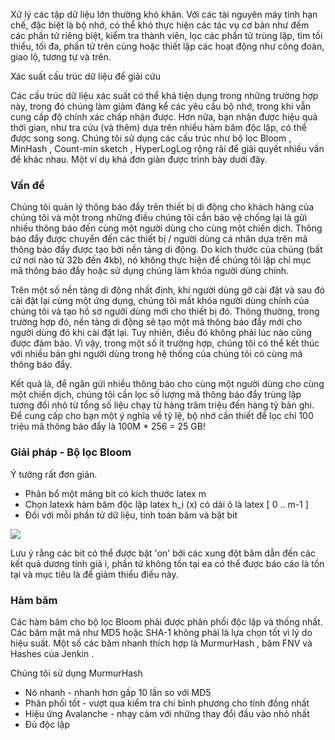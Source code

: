 Xử lý các tập dữ liệu lớn thường khó khăn. Với các tài nguyên máy tính hạn chế, đặc biệt là bộ nhớ, có thể khó thực hiện các tác vụ cơ bản như đếm các phần tử riêng biệt, kiểm tra thành viên, lọc các phần tử trùng lặp, tìm tối thiểu, tối đa, phần tử trên cùng hoặc thiết lập các hoạt động như công đoàn, giao lộ, tương tự và trên.

Xác suất cấu trúc dữ liệu để giải cứu

Các cấu trúc dữ liệu xác suất có thể khá tiện dụng trong những trường hợp này, trong đó chúng làm giảm đáng kể các yêu cầu bộ nhớ, trong khi vẫn cung cấp độ chính xác chấp nhận được. Hơn nữa, bạn nhận được hiệu quả thời gian, như tra cứu (và thêm) dựa trên nhiều hàm băm độc lập, có thể được song song. Chúng tôi sử dụng các cấu trúc như bộ lọc Bloom , MinHash , Count-min sketch , HyperLogLog rộng rãi để giải quyết nhiều vấn đề khác nhau. Một ví dụ khá đơn giản được trình bày dưới đây.

### Vấn đề

Chúng tôi quản lý thông báo đẩy trên thiết bị di động cho khách hàng của chúng tôi và một trong những điều chúng tôi cần bảo vệ chống lại là gửi nhiều thông báo đến cùng một người dùng cho cùng một chiến dịch. Thông báo đẩy được chuyển đến các thiết bị / người dùng cá nhân dựa trên mã thông báo đẩy được tạo bởi nền tảng di động. Do kích thước của chúng (bất cứ nơi nào từ 32b đến 4kb), nó không thực hiện để chúng tôi lập chỉ mục mã thông báo đẩy hoặc sử dụng chúng làm khóa người dùng chính.

Trên một số nền tảng di động nhất định, khi người dùng gỡ cài đặt và sau đó cài đặt lại cùng một ứng dụng, chúng tôi mất khóa người dùng chính của chúng tôi và tạo hồ sơ người dùng mới cho thiết bị đó. Thông thường, trong trường hợp đó, nền tảng di động sẽ tạo một mã thông báo đẩy mới cho người dùng đó khi cài đặt lại. Tuy nhiên, điều đó không phải lúc nào cũng được đảm bảo. Vì vậy, trong một số ít trường hợp, chúng tôi có thể kết thúc với nhiều bản ghi người dùng trong hệ thống của chúng tôi có cùng mã thông báo đẩy.

Kết quả là, để ngăn gửi nhiều thông báo cho cùng một người dùng cho cùng một chiến dịch, chúng tôi cần lọc số lượng mã thông báo đẩy trùng lặp tương đối nhỏ từ tổng số liệu chạy từ hàng trăm triệu đến hàng tỷ bản ghi. Để cung cấp cho bạn một ý nghĩa về tỷ lệ, bộ nhớ cần thiết để lọc chỉ 100 triệu mã thông báo đẩy là 100M * 256 = 25 GB!

### Giải pháp - Bộ lọc Bloom

Ý tưởng rất đơn giản.
* Phân bổ một mảng bit có kích thước latex m
* Chọn latexk hàm băm độc lập latex h_i (x) có dải ô là latex [ 0 .. m-1 ]
* Đối với mỗi phần tử dữ liệu, tính toán băm và bật bit 

![](https://d35fo82fjcw0y8.cloudfront.net/2016/03/03210600/bloom-filter.jpg)

Lưu ý rằng các bit có thể được bật 'on' bởi các xung đột băm dẫn đến các kết quả dương tính giả i, phần tử không tồn tại ea có thể được báo cáo là tồn tại và mục tiêu là để giảm thiểu điều này.

### Hàm băm

Các hàm băm cho bộ lọc Bloom phải được phân phối độc lập và thống nhất. Các băm mật mã như MD5 hoặc SHA-1 không phải là lựa chọn tốt vì lý do hiệu suất. Một số các băm nhanh thích hợp là MurmurHash , băm FNV và Hashes của Jenkin .

Chúng tôi sử dụng MurmurHash

* Nó nhanh - nhanh hơn gấp 10 lần so với MD5
* Phân phối tốt - vượt qua kiểm tra chi bình phương cho tính đồng nhất
* Hiệu ứng Avalanche - nhạy cảm với những thay đổi đầu vào nhỏ nhất
* Đủ độc lập